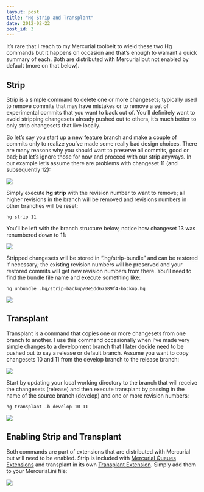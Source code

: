 ```yaml
---
layout: post
title: "Hg Strip and Transplant"
date: 2012-02-22
post_id: 3
---
```


It’s rare that I reach to my Mercurial toolbelt to wield these two Hg commands but it happens on occasion and that’s enough to warrant a quick summary of each. Both are distributed with Mercurial but not enabled by default (more on that below).

## Strip

Strip is a simple command to delete one or more changesets; typically used to remove commits that may have mistakes or to remove a set of experimental commits that you want to back out of. You’ll definitely want to avoid stripping changesets already pushed out to others, it’s much better to only strip changesets that live locally.

So let’s say you start up a new feature branch and make a couple of commits only to realize you’ve made some really bad design choices. There are many reasons why you should want to preserve all commits, good or bad; but let’s ignore those for now and proceed with our strip anyways. In our example let’s assume there are problems with changeset 11 (and subsequently 12):

![](https://andy.azureedge.net/blog/strip-commits-before-636217950924844916.png)

Simply execute **hg strip** with the revision number to want to remove; all higher revisions in the branch will be removed and revisions numbers in other branches will be reset:

```shell
hg strip 11
```

You’ll be left with the branch structure below, notice how changeset 13 was renumbered down to 11:

![](https://andy.azureedge.net/blog/strip-commits-after-636217950916380477.png)

Stripped changesets will be stored in “.hg/strip-bundle” and can be restored if necessary; the existing revision numbers will be preserved and your restored commits will get new revision numbers from there. You’ll need to find the bundle file name and execute something like:

```shell
hg unbundle .hg/strip-backup/0e5dd67a89f4-backup.hg
```

![](https://andy.azureedge.net/blog/strip-commits-unbundled-636217950931211165.png)

## Transplant

Transplant is a command that copies one or more changesets from one branch to another. I use this command occasionally when I’ve made very simple changes to a development branch that I later decide need to be pushed out to say a release or default branch. Assume you want to copy changesets 10 and 11 from the develop branch to the release branch:

![](https://andy.azureedge.net/blog/transplant-before-636217950944779307.png)

Start by updating your local working directory to the branch that will receive the changesets (release) and then execute transplant by passing in the name of the source branch (develop) and one or more revision numbers:

```shell
hg transplant –b develop 10 11
```

![](https://andy.azureedge.net/blog/transplant-after-636217950938090795.png)

## Enabling Strip and Transplant

Both commands are part of extensions that are distributed with Mercurial but will need to be enabled. Strip is included with [Mercurial Queues Extensions](http://mercurial.selenic.com/wiki/MqExtension) and transplant in its own [Transplant Extension](http://mercurial.selenic.com/wiki/TransplantExtension). Simply add them to your Mercurial.ini file:

![](https://andy.azureedge.net/blog/2012-02-22-10-24-46-pm-636217950899937804.png)